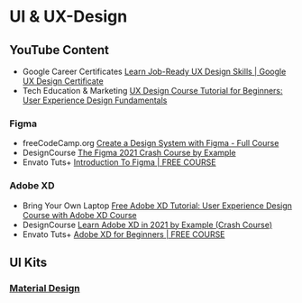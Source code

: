 # UI & UX-Design

## YouTube Content
- Google Career Certificates [Learn Job-Ready UX Design Skills | Google UX Design Certificate](https://www.youtube.com/c/GoogleCareerCertificates/playlists?view=50&shelf_id=6)
- Tech Education & Marketing [UX Design Course Tutorial for Beginners: User Experience Design Fundamentals
](https://youtu.be/uL2ZB7XXIgg)

### Figma
- freeCodeCamp.org [Create a Design System with Figma - Full Course](https://youtu.be/RYDiDpW2VkM?list=PLxGTz6B845jQzRe7r1nkKveGRNujX3f4d)
- DesignCourse [The Figma 2021 Crash Course by Example](https://youtu.be/Gu1so3pz4bA)
- Envato Tuts+ [Introduction To Figma | FREE COURSE](https://youtu.be/g6rQFP9zCAM)

### Adobe XD
- Bring Your Own Laptop [Free Adobe XD Tutorial: User Experience Design Course with Adobe XD Course](https://youtu.be/68w2VwalD5w)
- DesignCourse [Learn Adobe XD in 2021 by Example (Crash Course)
](https://youtu.be/3rQ-eTmWah0?list=PLxGTz6B845jQzRe7r1nkKveGRNujX3f4d)
- Envato Tuts+ [Adobe XD for Beginners | FREE COURSE](https://youtu.be/WEljsc2jorI)

## UI Kits

### [Material Design](https://material.io/resources)
